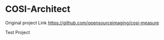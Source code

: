 # COSI-Architect

Original project Link
https://github.com/opensourceimaging/cosi-measure

Test Project
